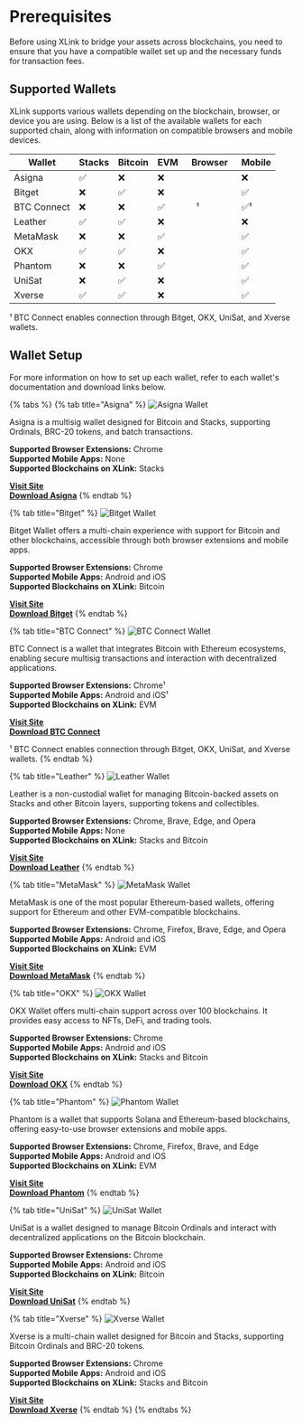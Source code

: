 # Prerequisites

Before using XLink to bridge your assets across blockchains, you need to ensure that you have a compatible wallet set up and the necessary funds for transaction fees.

## Supported Wallets

XLink supports various wallets depending on the blockchain, browser, or device you are using. Below is a list of the available wallets for each supported chain, along with information on compatible browsers and mobile devices.

| Wallet        | Stacks | Bitcoin | EVM  | Browser                                                                                                                | Mobile |
|---------------|--------|---------|------|------------------------------------------------------------------------------------------------------------------------|--------|
| Asigna        | ✅     | ❌      | ❌   | <img src="../.gitbook/assets/browser-logos/chrome_16x16.png" height="16px">                                            | ❌     |
| Bitget        | ❌     | ✅      | ❌   | <img src="../.gitbook/assets/browser-logos/chrome_16x16.png" height="16px">                                            | ✅     |
| BTC Connect   | ❌     | ❌      | ✅   | <img src="../.gitbook/assets/browser-logos/chrome_16x16.png" height="16px">¹                                           | ✅¹    |
| Leather       | ✅     | ✅      | ❌   | <img src="../.gitbook/assets/browser-logos/chrome_16x16.png" height="16px"><img src="../.gitbook/assets/browser-logos/brave_16x16.png" height="16px"><img src="../.gitbook/assets/browser-logos/edge_16x16.png" height="16px"><img src="../.gitbook/assets/browser-logos/opera_16x16.png" height="16px"> | ❌     |
| MetaMask      | ❌     | ❌      | ✅   | <img src="../.gitbook/assets/browser-logos/chrome_16x16.png" height="16px"><img src="../.gitbook/assets/browser-logos/firefox_16x16.png" height="16px"><img src="../.gitbook/assets/browser-logos/brave_16x16.png" height="16px"><img src="../.gitbook/assets/browser-logos/edge_16x16.png" height="16px"><img src="../.gitbook/assets/browser-logos/opera_16x16.png" height="16px"> | ✅     |
| OKX           | ✅     | ✅      | ❌   | <img src="../.gitbook/assets/browser-logos/chrome_16x16.png" height="16px">                                            | ✅     |
| Phantom       | ❌     | ❌      | ✅   | <img src="../.gitbook/assets/browser-logos/chrome_16x16.png" height="16px"><img src="../.gitbook/assets/browser-logos/firefox_16x16.png" height="16px"><img src="../.gitbook/assets/browser-logos/brave_16x16.png" height="16px"><img src="../.gitbook/assets/browser-logos/edge_16x16.png" height="16px"> | ✅     |
| UniSat        | ❌     | ✅      | ❌   | <img src="../.gitbook/assets/browser-logos/chrome_16x16.png" height="16px">                                            | ✅     |
| Xverse        | ✅     | ✅      | ❌   | <img src="../.gitbook/assets/browser-logos/chrome_16x16.png" height="16px">                                            | ✅     |

¹ BTC Connect enables connection through Bitget, OKX, UniSat, and Xverse wallets.

## Wallet Setup

For more information on how to set up each wallet, refer to each wallet's documentation and download links below.

{% tabs %}
{% tab title="Asigna" %}
![Asigna Wallet](../.gitbook/assets/supported-wallets/asigna-banner.png)

Asigna is a multisig wallet designed for Bitcoin and Stacks, supporting Ordinals, BRC-20 tokens, and batch transactions.

**Supported Browser Extensions:** Chrome  
**Supported Mobile Apps:** None  
**Supported Blockchains on XLink:** Stacks

[**Visit Site**](https://www.asigna.io)  
[**Download Asigna**](https://asigna.gitbook.io/asigna/stacks-multisig/quickstart/connecting-to-asigna)
{% endtab %}

{% tab title="Bitget" %}
![Bitget Wallet](../.gitbook/assets/supported-wallets/bitget-banner.png)

Bitget Wallet offers a multi-chain experience with support for Bitcoin and other blockchains, accessible through both browser extensions and mobile apps.

**Supported Browser Extensions:** Chrome  
**Supported Mobile Apps:** Android and iOS  
**Supported Blockchains on XLink:** Bitcoin

[**Visit Site**](https://web3.bitget.com)  
[**Download Bitget**](https://web3.bitget.com/en/wallet-download)
{% endtab %}

{% tab title="BTC Connect" %}
![BTC Connect Wallet](../.gitbook/assets/supported-wallets/btcconnect-banner.png)

BTC Connect is a wallet that integrates Bitcoin with Ethereum ecosystems, enabling secure multisig transactions and interaction with decentralized applications.

**Supported Browser Extensions:** Chrome¹  
**Supported Mobile Apps:** Android and iOS¹  
**Supported Blockchains on XLink:** EVM

[**Visit Site**](https://particle.network/btc-connect.html)  
[**Download BTC Connect**](https://particle.network/btc-connect.html)

¹ BTC Connect enables connection through Bitget, OKX, UniSat, and Xverse wallets.
{% endtab %}

{% tab title="Leather" %}
![Leather Wallet](../.gitbook/assets/supported-wallets/leather-banner.png)

Leather is a non-custodial wallet for managing Bitcoin-backed assets on Stacks and other Bitcoin layers, supporting tokens and collectibles.

**Supported Browser Extensions:** Chrome, Brave, Edge, and Opera  
**Supported Mobile Apps:** None  
**Supported Blockchains on XLink:** Stacks and Bitcoin

[**Visit Site**](https://leather.io)  
[**Download Leather**](https://leather.io/install-extension)
{% endtab %}

{% tab title="MetaMask" %}
![MetaMask Wallet](../.gitbook/assets/supported-wallets/metamask-banner.png)

MetaMask is one of the most popular Ethereum-based wallets, offering support for Ethereum and other EVM-compatible blockchains.

**Supported Browser Extensions:** Chrome, Firefox, Brave, Edge, and Opera  
**Supported Mobile Apps:** Android and iOS  
**Supported Blockchains on XLink:** EVM

[**Visit Site**](https://metamask.io)  
[**Download MetaMask**](https://metamask.io/download)
{% endtab %}

{% tab title="OKX" %}
![OKX Wallet](../.gitbook/assets/supported-wallets/okx-banner.png)

OKX Wallet offers multi-chain support across over 100 blockchains. It provides easy access to NFTs, DeFi, and trading tools.

**Supported Browser Extensions:** Chrome  
**Supported Mobile Apps:** Android and iOS  
**Supported Blockchains on XLink:** Stacks and Bitcoin

[**Visit Site**](https://www.okx.com/web3)  
[**Download OKX**](https://www.okx.com/web3)
{% endtab %}

{% tab title="Phantom" %}
![Phantom Wallet](../.gitbook/assets/supported-wallets/phantom-banner.png)

Phantom is a wallet that supports Solana and Ethereum-based blockchains, offering easy-to-use browser extensions and mobile apps.

**Supported Browser Extensions:** Chrome, Firefox, Brave, and Edge  
**Supported Mobile Apps:** Android and iOS  
**Supported Blockchains on XLink:** EVM

[**Visit Site**](https://phantom.app)  
[**Download Phantom**](https://phantom.app/download)
{% endtab %}

{% tab title="UniSat" %}
![UniSat Wallet](../.gitbook/assets/supported-wallets/unisat-banner.png)

UniSat is a wallet designed to manage Bitcoin Ordinals and interact with decentralized applications on the Bitcoin blockchain.

**Supported Browser Extensions:** Chrome  
**Supported Mobile Apps:** Android and iOS  
**Supported Blockchains on XLink:** Bitcoin

[**Visit Site**](https://unisat.io)  
[**Download UniSat**](https://unisat.io/download)
{% endtab %}

{% tab title="Xverse" %}
![Xverse Wallet](../.gitbook/assets/supported-wallets/xverse-banner.png)

Xverse is a multi-chain wallet designed for Bitcoin and Stacks, supporting Bitcoin Ordinals and BRC-20 tokens.

**Supported Browser Extensions:** Chrome  
**Supported Mobile Apps:** Android and iOS  
**Supported Blockchains on XLink:** Stacks and Bitcoin

[**Visit Site**](https://www.xverse.app)  
[**Download Xverse**](https://www.xverse.app/download)
{% endtab %}
{% endtabs %}
